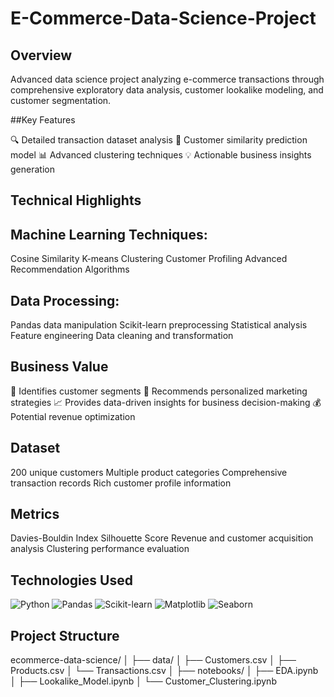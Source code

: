 # E-Commerce-Data-Science-Project
## Overview
Advanced data science project analyzing e-commerce transactions through comprehensive exploratory data analysis, customer lookalike modeling, and customer segmentation.

##Key Features

🔍 Detailed transaction dataset analysis
🤝 Customer similarity prediction model
📊 Advanced clustering techniques
💡 Actionable business insights generation

## Technical Highlights

## Machine Learning Techniques:

Cosine Similarity
K-means Clustering
Customer Profiling
Advanced Recommendation Algorithms


## Data Processing:

Pandas data manipulation
Scikit-learn preprocessing
Statistical analysis
Feature engineering
Data cleaning and transformation

## Business Value

🎯 Identifies customer segments
🚀 Recommends personalized marketing strategies
📈 Provides data-driven insights for business decision-making
💰 Potential revenue optimization

## Dataset

200 unique customers
Multiple product categories
Comprehensive transaction records
Rich customer profile information

## Metrics

Davies-Bouldin Index
Silhouette Score
Revenue and customer acquisition analysis
Clustering performance evaluation

## Technologies Used

![Python](https://img.shields.io/badge/Python-3.8+-blue)
![Pandas](https://img.shields.io/badge/Pandas-Data%20Analysis-green)
![Scikit-learn](https://img.shields.io/badge/Scikit--learn-ML-red)
![Matplotlib](https://img.shields.io/badge/Matplotlib-Visualization-orange)
![Seaborn](https://img.shields.io/badge/Seaborn-Statistical-blueviolet)

## Project Structure

ecommerce-data-science/
│
├── data/
│   ├── Customers.csv
│   ├── Products.csv
│   └── Transactions.csv
│
├── notebooks/
│   ├── EDA.ipynb
│   ├── Lookalike_Model.ipynb
│   └── Customer_Clustering.ipynb

